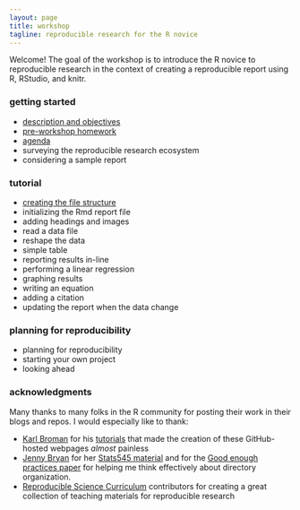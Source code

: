 ```yaml
---
layout: page
title: workshop
tagline: reproducible research for the R novice
---
```


Welcome! The goal of the workshop is to introduce the R novice to reproducible research in the context of creating a reproducible report using R, RStudio, and knitr.  



### getting started

- [description and objectives](pages/001_goals.html)
- [pre-workshop homework](pages/002_pre-hw.html) 
- [agenda](pages/003_agenda.html) 
- surveying the reproducible research ecosystem 
- considering a sample report 



### tutorial 

- [creating the file structure](pages/004_create-file-structure.html)
- initializing the Rmd report file 
- adding headings and images 
- read a data file 
- reshape the data 
- simple table 
- reporting results in-line 
- performing a linear regression 
- graphing results 
- writing an equation 
- adding a citation 
- updating the report when the data change 



### planning for reproducibility 

- planning for reproducibility 
- starting your own project 
- looking ahead 



### acknowledgments 

Many thanks to many folks in the R community for posting their work in their blogs and repos. I would especially like to thank: 

- [Karl Broman](http://kbroman.org) for his  [tutorials](http://kbroman.org/pages/tutorials.html) that made the creation of these GitHub-hosted webpages *almost* painless 
- [Jenny Bryan](https://github.com/jennybc) for her [Stats545 material](http://stat545.com/) and for the
[Good enough practices  paper](https://swcarpentry.github.io/good-enough-practices-in-scientific-computing/) for helping me think effectively about directory organization.  
- [Reproducible Science  Curriculum](https://github.com/Reproducible-Science-Curriculum) contributors for creating a great collection of teaching materials for reproducible research  
